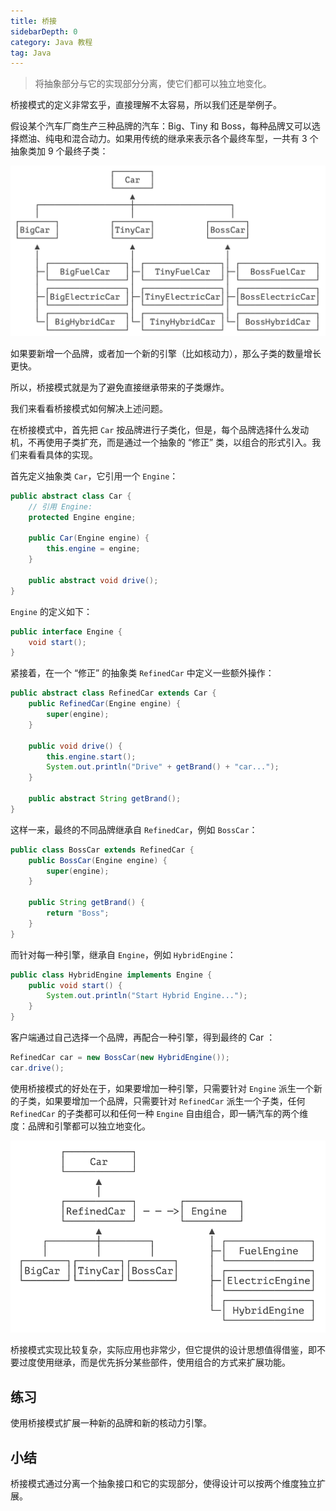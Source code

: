 ```yaml
---
title: 桥接
sidebarDepth: 0
category: Java 教程
tag: Java
---
```



> 将抽象部分与它的实现部分分离，使它们都可以独立地变化。

桥接模式的定义非常玄乎，直接理解不太容易，所以我们还是举例子。

假设某个汽车厂商生产三种品牌的汽车：Big、Tiny 和 Boss，每种品牌又可以选择燃油、纯电和混合动力。如果用传统的继承来表示各个最终车型，一共有 3 个抽象类加 9 个最终子类：

![image-20231220095850709](./assets/image-20231220095850709.png)

如果要新增一个品牌，或者加一个新的引擎（比如核动力），那么子类的数量增长更快。

所以，桥接模式就是为了避免直接继承带来的子类爆炸。

我们来看看桥接模式如何解决上述问题。

在桥接模式中，首先把 `Car` 按品牌进行子类化，但是，每个品牌选择什么发动机，不再使用子类扩充，而是通过一个抽象的 “修正” 类，以组合的形式引入。我们来看看具体的实现。

首先定义抽象类 `Car`，它引用一个 `Engine`：

```java
public abstract class Car {
    // 引用 Engine:
    protected Engine engine;

    public Car(Engine engine) {
        this.engine = engine;
    }

    public abstract void drive();
}
```

`Engine` 的定义如下：

```java
public interface Engine {
    void start();
}
```

紧接着，在一个 “修正” 的抽象类 `RefinedCar` 中定义一些额外操作：

```java
public abstract class RefinedCar extends Car {
    public RefinedCar(Engine engine) {
        super(engine);
    }

    public void drive() {
        this.engine.start();
        System.out.println("Drive" + getBrand() + "car...");
    }

    public abstract String getBrand();
}
```

这样一来，最终的不同品牌继承自 `RefinedCar`，例如 `BossCar`：

```java
public class BossCar extends RefinedCar {
    public BossCar(Engine engine) {
        super(engine);
    }

    public String getBrand() {
        return "Boss";
    }
}
```

而针对每一种引擎，继承自 `Engine`，例如 `HybridEngine`：

```java
public class HybridEngine implements Engine {
    public void start() {
        System.out.println("Start Hybrid Engine...");
    }
}
```

客户端通过自己选择一个品牌，再配合一种引擎，得到最终的 Car ：

```java
RefinedCar car = new BossCar(new HybridEngine());
car.drive();
```

使用桥接模式的好处在于，如果要增加一种引擎，只需要针对 `Engine` 派生一个新的子类，如果要增加一个品牌，只需要针对 `RefinedCar` 派生一个子类，任何 `RefinedCar` 的子类都可以和任何一种 `Engine` 自由组合，即一辆汽车的两个维度：品牌和引擎都可以独立地变化。

![image-20231220100001299](./assets/image-20231220100001299.png)


桥接模式实现比较复杂，实际应用也非常少，但它提供的设计思想值得借鉴，即不要过度使用继承，而是优先拆分某些部件，使用组合的方式来扩展功能。

## 练习

使用桥接模式扩展一种新的品牌和新的核动力引擎。

## 小结

桥接模式通过分离一个抽象接口和它的实现部分，使得设计可以按两个维度独立扩展。


